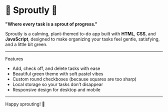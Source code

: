 # 🌱 Sproutly 🌱

**"Where every task is a sprout of progress."**

Sproutly is a calming, plant-themed to-do app built with **HTML**, **CSS**, and **JavaScript**, designed to make organizing your tasks feel gentle, satisfying, and a little bit green.

---

Features

- Add, check off, and delete tasks with ease
- Beautiful green theme with soft pastel vibes
- Custom round checkboxes (because squares are too sharp)
- Local storage so your tasks don’t disappear
- Responsive design for desktop and mobile

---

Happy sprouting! 🌱
